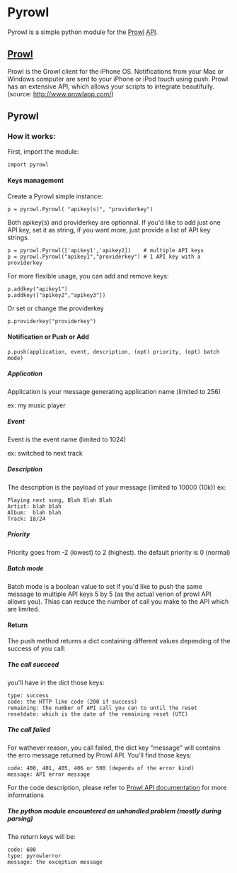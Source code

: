 Pyrowl
======

Pyrowl is a simple python module for the [Prowl][prowl] [API][Prowl API].

[prowl]: http://www.prowlapp.com/
[Prowl API]: http://www.prowlapp.com/api.php

[Prowl][prowl]
---------------
Prowl is the Growl client for the iPhone OS. Notifications from your Mac or Windows computer are sent to your iPhone or iPod touch using push. Prowl has an extensive API, which allows your scripts to integrate beautifully. (source: http://www.prowlapp.com/)

Pyrowl
------

### How it works:
First, import the module:

    import pyrowl

#### Keys management

Create a Pyrowl simple instance:

    p = pyrowl.Pyrowl( "apikey(s)", "providerkey")

Both apikey(s) and providerkey are optionnal. If you'd like to add just one API key, set it as string, if you want more, just provide a list of API key strings.

    p = pyrowl.Pyrowl(['apikey1','apikey2])    # multiple API keys
    p = pyrowl.Pyrowl("apikey1","providerkey") # 1 API key with a providerkey

For more flexible usage, you can add and remove keys:

    p.addkey("apikey1")
    p.addkey(["apikey2","apikey3"])

Or set or change the providerkey

    p.providerkey("providerkey")

#### Notification or Push or Add
    
    p.push(application, event, description, (opt) priority, (opt) batch mode)

##### Application

Application is your message generating application name (limited to 256)

ex: my music player

##### Event

Event is the event name (limited to 1024)

ex: switched to next track

##### Description

The description is the payload of your message (limited to 10000 (10k))
ex:

    Playing next song, Blah Blah Blah
    Artist: blah blah
    Album:  blah blah
    Track: 18/24

##### Priority

Priority goes from -2 (lowest) to 2 (highest). the default priority is 0 (normal)

##### Batch mode

Batch mode is a boolean value to set if you'd like to push the same message to multiple API keys 5 by 5 (as the actual verion of prowl API allows you). Thias can reduce the number of call you make to the API which are limited.

#### Return

The push method returns a dict containing different values depending of the success of you call:

##### The call succeed

you'll have in the dict those keys:

    type: success
    code: the HTTP like code (200 if success)
    remaining: the number of API call you can to until the reset
    resetdate: which is the date of the remaining reset (UTC)

##### The call failed

For wathever reason, you call failed, the dict key "message" will contains the erro message returned by Prowl API. You'll find those keys:

    code: 400, 401, 405, 406 or 500 (depends of the error kind)
    message: API error message

For the code description,  please refer to [Prowl API documentation][Prowl API] for more informations

##### The python module encountered an unhandled problem (mostly during parsing)

The return keys will be:

    code: 600
    type: pyrowlerror
    message: the exception message


